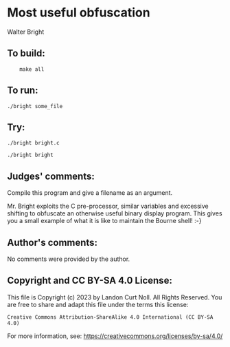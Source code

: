 # Most useful obfuscation 

Walter Bright

## To build:

        make all

## To run:

	./bright some_file

## Try:

	./bright bright.c

	./bright bright


## Judges' comments:

Compile this program and give a filename as an argument.

Mr. Bright exploits the C pre-processor, similar variables and
excessive shifting to obfuscate an otherwise useful binary display
program.  This gives you a small example of what it is like to
maintain the Bourne shell! :-}

## Author's comments:

No comments were provided by the author.

## Copyright and CC BY-SA 4.0 License:

This file is Copyright (c) 2023 by Landon Curt Noll.  All Rights Reserved.
You are free to share and adapt this file under the terms this license:

    Creative Commons Attribution-ShareAlike 4.0 International (CC BY-SA 4.0)

For more information, see: https://creativecommons.org/licenses/by-sa/4.0/
